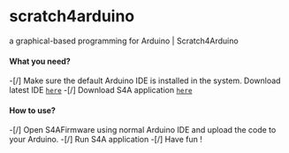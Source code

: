 # scratch4arduino
a graphical-based programming for Arduino | Scratch4Arduino

#### What you need?

-[/] Make sure the default Arduino IDE is installed in the system. Download latest IDE [`here`](https://www.arduino.cc/en/main/software)
-[/] Download S4A application [`here`](http://s4a.cat/)

#### How to use?

-[/] Open S4AFirmware using normal Arduino IDE and upload the code to your Arduino.
-[/] Run S4A application
-[/] Have fun !
